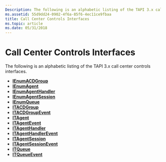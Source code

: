 ```yaml
---
Description: The following is an alphabetic listing of the TAPI 3.x call center controls interfaces.
ms.assetid: 55d9dd24-0902-4f6a-85f6-4ec11ce9fbaa
title: Call Center Controls Interfaces
ms.topic: article
ms.date: 05/31/2018
---
```


# Call Center Controls Interfaces

The following is an alphabetic listing of the TAPI 3.x call center controls interfaces.

-   [**IEnumACDGroup**](https://msdn.microsoft.com/en-us/library/ms727023(v=VS.85).aspx)
-   [**IEnumAgent**](https://msdn.microsoft.com/en-us/library/ms727033(v=VS.85).aspx)
-   [**IEnumAgentHandler**](https://msdn.microsoft.com/en-us/library/ms727034(v=VS.85).aspx)
-   [**IEnumAgentSession**](https://msdn.microsoft.com/en-us/library/ms727039(v=VS.85).aspx)
-   [**IEnumQueue**](https://msdn.microsoft.com/en-us/library/ms727545(v=VS.85).aspx)
-   [**ITACDGroup**](https://msdn.microsoft.com/en-us/library/ms728176(v=VS.85).aspx)
-   [**ITACDGroupEvent**](https://msdn.microsoft.com/en-us/library/ms728177(v=VS.85).aspx)
-   [**ITAgent**](https://msdn.microsoft.com/en-us/library/Aa379958(v=VS.85).aspx)
-   [**ITAgentEvent**](https://msdn.microsoft.com/en-us/library/Aa380140(v=VS.85).aspx)
-   [**ITAgentHandler**](https://msdn.microsoft.com/en-us/library/Aa380394(v=VS.85).aspx)
-   [**ITAgentHandlerEvent**](https://msdn.microsoft.com/en-us/library/Aa380631(v=VS.85).aspx)
-   [**ITAgentSession**](https://msdn.microsoft.com/en-us/library/Aa381285(v=VS.85).aspx)
-   [**ITAgentSessionEvent**](https://msdn.microsoft.com/en-us/library/Aa381304(v=VS.85).aspx)
-   [**ITQueue**](https://msdn.microsoft.com/en-us/library/ms731449(v=VS.85).aspx)
-   [**ITQueueEvent**](https://msdn.microsoft.com/en-us/library/ms731451(v=VS.85).aspx)

 

 




